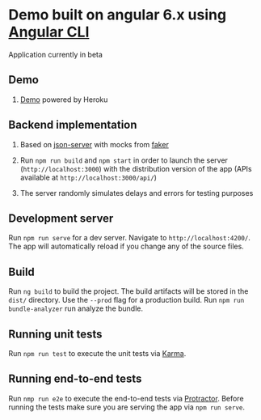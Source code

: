 Demo built on angular 6.x using [Angular CLI](https://github.com/angular/angular-cli)
=========

Application currently in beta

## Demo 

1. [Demo](https://mc-angular-app.herokuapp.com) powered by Heroku 

## Backend implementation 

1. Based on [json-server](https://github.com/typicode/json-server) with mocks from [faker](https://github.com/Marak/faker.js) 

2. Run `npm run build` and `npm start` in order to launch the server (`http://localhost:3000`) with the distribution version of the app (APIs available at `http://localhost:3000/api/`) 

3. The server randomly simulates delays and errors for testing purposes 

## Development server

Run `npm run serve` for a dev server. Navigate to `http://localhost:4200/`. The app will automatically reload if you change any of the source files.

## Build

Run `ng build` to build the project. The build artifacts will be stored in the `dist/` directory. Use the `--prod` flag for a production build. Run `npm run bundle-analyzer` run analyze the bundle. 

## Running unit tests

Run `npm run test` to execute the unit tests via [Karma](https://karma-runner.github.io).

## Running end-to-end tests

Run `nmp run e2e` to execute the end-to-end tests via [Protractor](http://www.protractortest.org/).
Before running the tests make sure you are serving the app via `npm run serve`.
